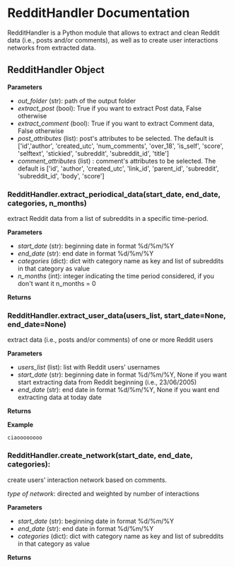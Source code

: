 # RedditHandler Documentation
RedditHandler is a Python module that allows to extract and clean Reddit data (i.e., posts and/or comments), as well as to create user interactions networks from extracted data.
## RedditHandler Object
**Parameters**
+ *out_folder* (str): path of the output folder
+ *extract_post* (bool): True if you want to extract Post data, False otherwise
+ *extract_comment* (bool): True if you want to extract Comment data, False otherwise
+ *post_attributes* (list): post's attributes to be selected. The default is ['id','author', 'created_utc', 'num_comments', 'over_18', 'is_self', 'score', 'selftext', 'stickied', 'subreddit', 'subreddit_id', 'title']
+ *comment_attributes* (list) : comment's attributes to be selected. The default is ['id', 'author', 'created_utc', 'link_id', 'parent_id', 'subreddit', 'subreddit_id', 'body', 'score']

### RedditHandler.extract_periodical_data(start_date, end_date, categories, n_months) 
extract Reddit data from a list of subreddits in a specific time-period. 

**Parameters**
+ *start_date* (str): beginning date in format %d/%m/%Y
+ *end_date* (str): end date in format %d/%m/%Y
+ *categories* (dict): dict with category name as key and list of subreddits in that category as value
+ *n_months* (int): integer indicating the time period considered, if you don't want it n_months = 0 

**Returns**

### RedditHandler.extract_user_data(users_list, start_date=None, end_date=None) 
extract data (i.e., posts and/or comments) of one or more Reddit users 

**Parameters**
+ *users_list* (list): list with Reddit users' usernames 
+ *start_date* (str): beginning date in format %d/%m/%Y, None if you want start extracting data from Reddit beginning (i.e., 23/06/2005)
+ *end_date* (str): end date in format %d/%m/%Y, None if you want end extracting data at today date

**Returns**

**Example**
```
ciaoooooooo
```
### RedditHandler.create_network(start_date, end_date, categories):
create users' interaction network based on comments.

*type of network*: directed and weighted by number of interactions 

**Parameters** 
+ *start_date* (str): beginning date in format %d/%m/%Y
+ *end_date* (str): end date in format %d/%m/%Y
+ *categories* (dict): dict with category name as key and list of subreddits in that category as value 

**Returns**

